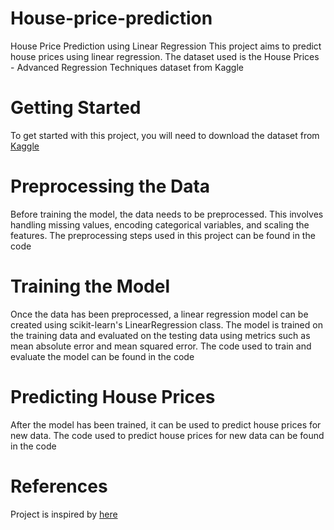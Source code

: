 # House-price-prediction

House Price Prediction using Linear Regression
This project aims to predict house prices using linear regression. The dataset used is the House Prices - Advanced Regression Techniques dataset from Kaggle

# Getting Started
To get started with this project, you will need to download the dataset from [Kaggle](https://www.kaggle.com/competitions/house-prices-advanced-regression-techniques/code)

# Preprocessing the Data
Before training the model, the data needs to be preprocessed. This involves handling missing values, encoding categorical variables, and scaling the features. The preprocessing steps used in this project can be found in the code

# Training the Model
Once the data has been preprocessed, a linear regression model can be created using scikit-learn's LinearRegression class. The model is trained on the training data and evaluated on the testing data using metrics such as mean absolute error and mean squared error. The code used to train and evaluate the model can be found in the code

# Predicting House Prices
After the model has been trained, it can be used to predict house prices for new data. The code used to predict house prices for new data can be found in the code

# References
Project is inspired by [here](https://www.kaggle.com/code/gusthema/house-prices-prediction-using-tfdf)
